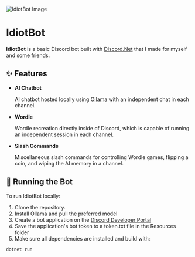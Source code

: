 ![IdiotBot Image](https://cdn.discordapp.com/app-icons/1279023749089333280/fc1f95fc41e9de99eb0af78db2e2f521.png?size=256)
# IdiotBot

**IdiotBot** is a basic Discord bot built with [Discord.Net](https://github.com/discord-net/Discord.Net) that I made for myself and some friends.

## ✨ Features

- **AI Chatbot**
  
  AI chatbot hosted locally using [Ollama](https://ollama.com) with an independent chat in each channel.

- **Wordle**
  
  Wordle recreation directly inside of Discord, which is capable of running an independent session in each channel.

- **Slash Commands**
  
  Miscellaneous slash commands for controlling Wordle games, flipping a coin, and wiping the AI memory in a channel.

## 🚀 Running the Bot

To run IdiotBot locally:

1. Clone the repository.
2. Install Ollama and pull the preferred model
3. Create a bot application on the [Discord Developer Portal](https://discord.com/developers/applications)
4. Save the application's bot token to a token.txt file in the Resources folder
5. Make sure all dependencies are installed and build with:

```bash
dotnet run
